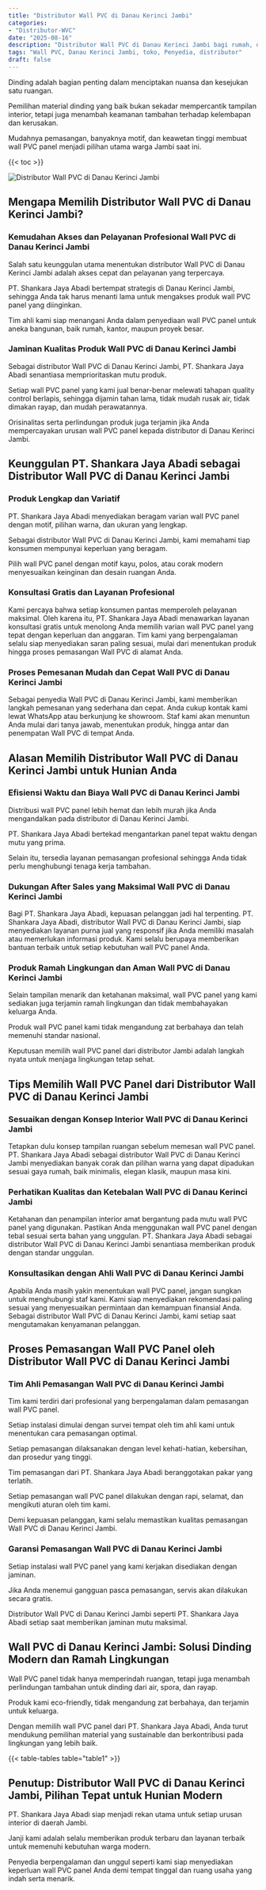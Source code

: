 ```yaml
---
title: "Distributor Wall PVC di Danau Kerinci Jambi"
categories: 
- "Distributor-WVC"
date: "2025-08-16"
description: "Distributor Wall PVC di Danau Kerinci Jambi bagi rumah, office, serta ritel. Material terbaik, variasi motif, pilihan warna menarik, beserta jasa instalasi dikerjakan oleh tim ahli dan kepastian resmi!|Servis penyediaan Wall PVC di Danau Kerinci Jambi untuk kebutuhan rumah, perkantoran, maupun toko, beserta produk unggulan dan pemasangan oleh teknisi profesional serta kepastian resmi.|Solusi Wall PVC di Danau Kerinci Jambi yang andal untuk tempat tinggal, kantor, serta ritel, bersama material berkualitas dan penempatan dikerjakan oleh teknisi ahli serta garansi resmi.|Penyediaan Wall PVC di Danau Kerinci Jambi bagi rumah, perkantoran, dan gerai, dengan produk terbaik dan pemasangan dikerjakan oleh teknisi profesional, lengkap dengan garansi resmi.}"
tags: "Wall PVC, Danau Kerinci Jambi, toko, Penyedia, distributor"
draft: false
---
```


Dinding adalah bagian penting dalam menciptakan nuansa dan kesejukan satu ruangan.

Pemilihan material dinding yang baik bukan sekadar mempercantik tampilan interior, tetapi juga menambah keamanan tambahan terhadap kelembapan dan kerusakan.

Mudahnya pemasangan, banyaknya motif, dan keawetan tinggi membuat wall PVC panel menjadi pilihan utama warga Jambi saat ini.

{{< toc >}}

![Distributor Wall PVC di Danau Kerinci Jambi](/images/Distributor-WVC/Distributor-Wall-PVC-di-Danau-Kerinci-Jambi.png)


## Mengapa Memilih Distributor Wall PVC di Danau Kerinci Jambi?

### Kemudahan Akses dan Pelayanan Profesional Wall PVC di Danau Kerinci Jambi

Salah satu keunggulan utama menentukan distributor Wall PVC di Danau Kerinci Jambi adalah akses cepat dan pelayanan yang terpercaya.

PT. Shankara Jaya Abadi bertempat strategis di Danau Kerinci Jambi, sehingga Anda tak harus menanti lama untuk mengakses produk wall PVC panel yang diinginkan.

Tim ahli kami siap menangani Anda dalam penyediaan wall PVC panel untuk aneka bangunan, baik rumah, kantor, maupun proyek besar.

### Jaminan Kualitas Produk Wall PVC di Danau Kerinci Jambi

Sebagai distributor Wall PVC di Danau Kerinci Jambi, PT. Shankara Jaya Abadi senantiasa memprioritaskan mutu produk.

Setiap wall PVC panel yang kami jual benar-benar melewati tahapan quality control berlapis, sehingga dijamin tahan lama, tidak mudah rusak air, tidak dimakan rayap, dan mudah perawatannya.

Orisinalitas serta perlindungan produk juga terjamin jika Anda mempercayakan urusan wall PVC panel kepada distributor di Danau Kerinci Jambi.

## Keunggulan PT. Shankara Jaya Abadi sebagai Distributor Wall PVC di Danau Kerinci Jambi

### Produk Lengkap dan Variatif

PT. Shankara Jaya Abadi menyediakan beragam varian wall PVC panel dengan motif, pilihan warna, dan ukuran yang lengkap.

Sebagai distributor Wall PVC di Danau Kerinci Jambi, kami memahami tiap konsumen mempunyai keperluan yang beragam.

Pilih wall PVC panel dengan motif kayu, polos, atau corak modern menyesuaikan keinginan dan desain ruangan Anda.

### Konsultasi Gratis dan Layanan Profesional

Kami percaya bahwa setiap konsumen pantas memperoleh pelayanan maksimal. Oleh karena itu, PT. Shankara Jaya Abadi menawarkan layanan konsultasi gratis untuk menolong Anda memilih varian wall PVC panel yang tepat dengan keperluan dan anggaran. Tim kami yang berpengalaman selalu siap menyediakan saran paling sesuai, mulai dari menentukan produk hingga proses pemasangan Wall PVC di alamat Anda.

### Proses Pemesanan Mudah dan Cepat Wall PVC di Danau Kerinci Jambi

Sebagai penyedia Wall PVC di Danau Kerinci Jambi, kami memberikan langkah pemesanan yang sederhana dan cepat. Anda cukup kontak kami lewat WhatsApp atau berkunjung ke showroom. Staf kami akan menuntun Anda mulai dari tanya jawab, menentukan produk, hingga antar dan penempatan Wall PVC di tempat Anda.

## Alasan Memilih Distributor Wall PVC di Danau Kerinci Jambi untuk Hunian Anda

### Efisiensi Waktu dan Biaya Wall PVC di Danau Kerinci Jambi

Distribusi wall PVC panel lebih hemat dan lebih murah jika Anda mengandalkan pada distributor di Danau Kerinci Jambi.

PT. Shankara Jaya Abadi bertekad mengantarkan panel tepat waktu dengan mutu yang prima.

Selain itu, tersedia layanan pemasangan profesional sehingga Anda tidak perlu menghubungi tenaga kerja tambahan.

### Dukungan After Sales yang Maksimal Wall PVC di Danau Kerinci Jambi

Bagi PT. Shankara Jaya Abadi, kepuasan pelanggan jadi hal terpenting. PT. Shankara Jaya Abadi, distributor Wall PVC di Danau Kerinci Jambi, siap menyediakan layanan purna jual yang responsif jika Anda memiliki masalah atau memerlukan informasi produk. Kami selalu berupaya memberikan bantuan terbaik untuk setiap kebutuhan wall PVC panel Anda.

### Produk Ramah Lingkungan dan Aman Wall PVC di Danau Kerinci Jambi

Selain tampilan menarik dan ketahanan maksimal, wall PVC panel yang kami sediakan juga terjamin ramah lingkungan dan tidak membahayakan keluarga Anda.

Produk wall PVC panel kami tidak mengandung zat berbahaya dan telah memenuhi standar nasional.

Keputusan memilih wall PVC panel dari distributor Jambi adalah langkah nyata untuk menjaga lingkungan tetap sehat.

## Tips Memilih Wall PVC Panel dari Distributor Wall PVC di Danau Kerinci Jambi

### Sesuaikan dengan Konsep Interior Wall PVC di Danau Kerinci Jambi

Tetapkan dulu konsep tampilan ruangan sebelum memesan wall PVC panel. PT. Shankara Jaya Abadi sebagai distributor Wall PVC di Danau Kerinci Jambi menyediakan banyak corak dan pilihan warna yang dapat dipadukan sesuai gaya rumah, baik minimalis, elegan klasik, maupun masa kini.

### Perhatikan Kualitas dan Ketebalan Wall PVC di Danau Kerinci Jambi

Ketahanan dan penampilan interior amat bergantung pada mutu wall PVC panel yang digunakan. Pastikan Anda menggunakan wall PVC panel dengan tebal sesuai serta bahan yang unggulan. PT. Shankara Jaya Abadi sebagai distributor Wall PVC di Danau Kerinci Jambi senantiasa memberikan produk dengan standar unggulan.

### Konsultasikan dengan Ahli Wall PVC di Danau Kerinci Jambi

Apabila Anda masih yakin menentukan wall PVC panel, jangan sungkan untuk menghubungi staf kami. Kami siap menyediakan rekomendasi paling sesuai yang menyesuaikan permintaan dan kemampuan finansial Anda. Sebagai distributor Wall PVC di Danau Kerinci Jambi, kami setiap saat mengutamakan kenyamanan pelanggan.

## Proses Pemasangan Wall PVC Panel oleh Distributor Wall PVC di Danau Kerinci Jambi

### Tim Ahli Pemasangan Wall PVC di Danau Kerinci Jambi

Tim kami terdiri dari profesional yang berpengalaman dalam pemasangan wall PVC panel.

Setiap instalasi dimulai dengan survei tempat oleh tim ahli kami untuk menentukan cara pemasangan optimal.

Setiap pemasangan dilaksanakan dengan level kehati-hatian, kebersihan, dan prosedur yang tinggi.

Tim pemasangan dari PT. Shankara Jaya Abadi beranggotakan pakar yang terlatih.

Setiap pemasangan wall PVC panel dilakukan dengan rapi, selamat, dan mengikuti aturan oleh tim kami.

Demi kepuasan pelanggan, kami selalu memastikan kualitas pemasangan Wall PVC di Danau Kerinci Jambi.

### Garansi Pemasangan Wall PVC di Danau Kerinci Jambi

Setiap instalasi wall PVC panel yang kami kerjakan disediakan dengan jaminan.

Jika Anda menemui gangguan pasca pemasangan, servis akan dilakukan secara gratis.

Distributor Wall PVC di Danau Kerinci Jambi seperti PT. Shankara Jaya Abadi setiap saat memberikan jaminan mutu maksimal.

## Wall PVC di Danau Kerinci Jambi: Solusi Dinding Modern dan Ramah Lingkungan

Wall PVC panel tidak hanya memperindah ruangan, tetapi juga menambah perlindungan tambahan untuk dinding dari air, spora, dan rayap.

Produk kami eco-friendly, tidak mengandung zat berbahaya, dan terjamin untuk keluarga.

Dengan memilih wall PVC panel dari PT. Shankara Jaya Abadi, Anda turut mendukung pemilihan material yang sustainable dan berkontribusi pada lingkungan yang lebih baik.

{{< table-tables table="table1" >}}

## Penutup: Distributor Wall PVC di Danau Kerinci Jambi, Pilihan Tepat untuk Hunian Modern

PT. Shankara Jaya Abadi siap menjadi rekan utama untuk setiap urusan interior di daerah Jambi.

Janji kami adalah selalu memberikan produk terbaru dan layanan terbaik untuk memenuhi kebutuhan warga modern.

Penyedia berpengalaman dan unggul seperti kami siap menyediakan keperluan wall PVC panel Anda demi tempat tinggal dan ruang usaha yang indah serta menarik.